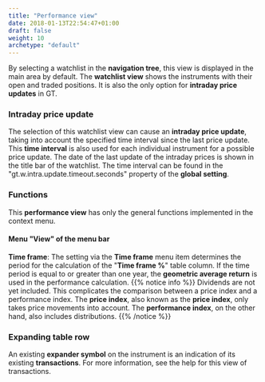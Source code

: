 ```yaml
---
title: "Performance view"
date: 2018-01-13T22:54:47+01:00
draft: false
weight: 10
archetype: "default"
---
```

By selecting a watchlist in the **navigation tree**, this view is displayed in the main area by default. The **watchlist view** shows the instruments with their open and traded positions. It is also the only option for **intraday price updates** in GT.

### Intraday price update
The selection of this watchlist view can cause an **intraday price update**, taking into account the specified time interval since the last price update. This **time interval** is also used for each individual instrument for a possible price update. The date of the last update of the intraday prices is shown in the title bar of the watchlist. The time interval can be found in the "gt.w.intra.update.timeout.seconds" property of the **global setting**.

### Functions
This **performance view** has only the general functions implemented in the context menu.

#### Menu "View" of the menu bar
**Time frame**: The setting via the **Time frame** menu item determines the period for the calculation of the "**Time frame %**" table column. If the time period is equal to or greater than one year, the **geometric average return** is used in the performance calculation. 
{{% notice info %}} 
Dividends are not yet included. This complicates the comparison between a price index and a performance index. The **price index**, also known as the **price index**, only takes price movements into account. The **performance index**, on the other hand, also includes distributions. 
{{% /notice %}}

### Expanding table row
An existing **expander symbol** on the instrument is an indication of its existing **transactions**. For more information, see the help for this view of transactions.
